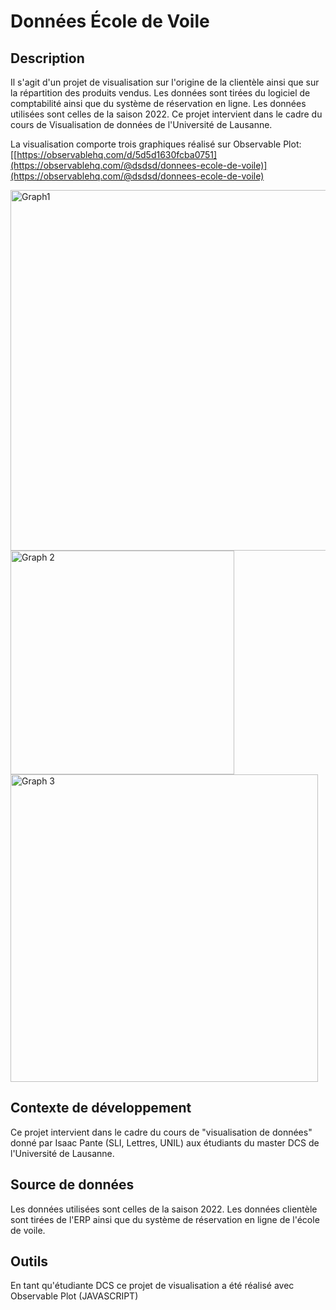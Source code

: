 
# Données École de Voile 


## Description
Il s'agit d'un projet de visualisation sur l'origine de la clientèle ainsi que sur la répartition des produits vendus. Les données sont tirées du logiciel de comptabilité ainsi que du système de réservation en ligne. Les données utilisées sont celles de la saison 2022. Ce projet intervient dans le cadre du cours de Visualisation de données de l'Université de Lausanne.



La visualisation comporte trois graphiques réalisé sur Observable Plot: [[https://observablehq.com/d/5d5d1630fcba0751](https://observablehq.com/@dsdsd/donnees-ecole-de-voile)](https://observablehq.com/@dsdsd/donnees-ecole-de-voile)

<img width="577" alt="Graph1" src="https://github.com/Jiju97/Donn-es_Ecoledevoile/assets/136253358/1dd5b498-7887-4669-895b-6cf0e9421af3">



<img width="358" alt="Graph 2" src="https://github.com/Jiju97/Donn-es_Ecoledevoile/assets/136253358/f787e345-cda5-4d7b-a899-42c6b492ea73">


<img width="492" alt="Graph 3" src="https://github.com/Jiju97/Donn-es_Ecoledevoile/assets/136253358/74268594-d30d-4d00-9041-912a1485ed6d">






## Contexte de développement

Ce projet intervient dans le cadre du cours de "visualisation de données" donné par Isaac Pante (SLI, Lettres, UNIL) aux étudiants du master DCS de l'Université de Lausanne.
## Source de données
Les données utilisées sont celles de la saison 2022. Les données clientèle sont tirées de l'ERP ainsi que du système de réservation en ligne de l'école de voile.
## Outils
En tant qu'étudiante DCS ce projet de visualisation a été réalisé avec Observable Plot (JAVASCRIPT)
